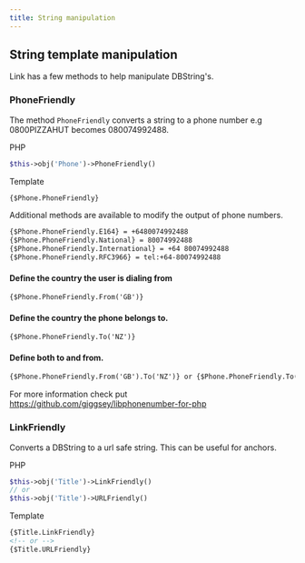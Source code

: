 ```yaml
---
title: String manipulation
---
```


## String template manipulation

Link has a few methods to help manipulate DBString's.

### PhoneFriendly

The method `PhoneFriendly` converts a string to a phone number e.g 0800PIZZAHUT becomes 080074992488.

PHP

```php
$this->obj('Phone')->PhoneFriendly()
```

Template

```html
{$Phone.PhoneFriendly}
```

Additional methods are available to modify the output of phone numbers.
```html
{$Phone.PhoneFriendly.E164} = +6480074992488
{$Phone.PhoneFriendly.National} = 80074992488
{$Phone.PhoneFriendly.International} = +64 80074992488
{$Phone.PhoneFriendly.RFC3966} = tel:+64-80074992488
```

#### Define the country the user is dialing from

```html
{$Phone.PhoneFriendly.From('GB')}
```

#### Define the country the phone belongs to.

```html
{$Phone.PhoneFriendly.To('NZ')}
```

#### Define both to and from.

```html
{$Phone.PhoneFriendly.From('GB').To('NZ')} or {$Phone.PhoneFriendly.To('NZ').From('GB')}
```

For more information check put <https://github.com/giggsey/libphonenumber-for-php>

### LinkFriendly

Converts a DBString to a url safe string.  This can be useful for anchors.

PHP

```php
$this->obj('Title')->LinkFriendly()
// or
$this->obj('Title')->URLFriendly()
```

Template

```html
{$Title.LinkFriendly}
<!-- or -->
{$Title.URLFriendly}
```
